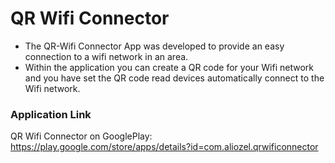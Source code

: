 # QR Wifi Connector

  - The QR-Wifi Connector App was developed to provide an easy connection to a wifi network in an area. 
  - Within the application you can create a QR code for your Wifi network and you have set the QR code read devices automatically connect to the Wifi network.

### Application Link
QR Wifi Connector on GooglePlay: https://play.google.com/store/apps/details?id=com.aliozel.qrwificonnector
